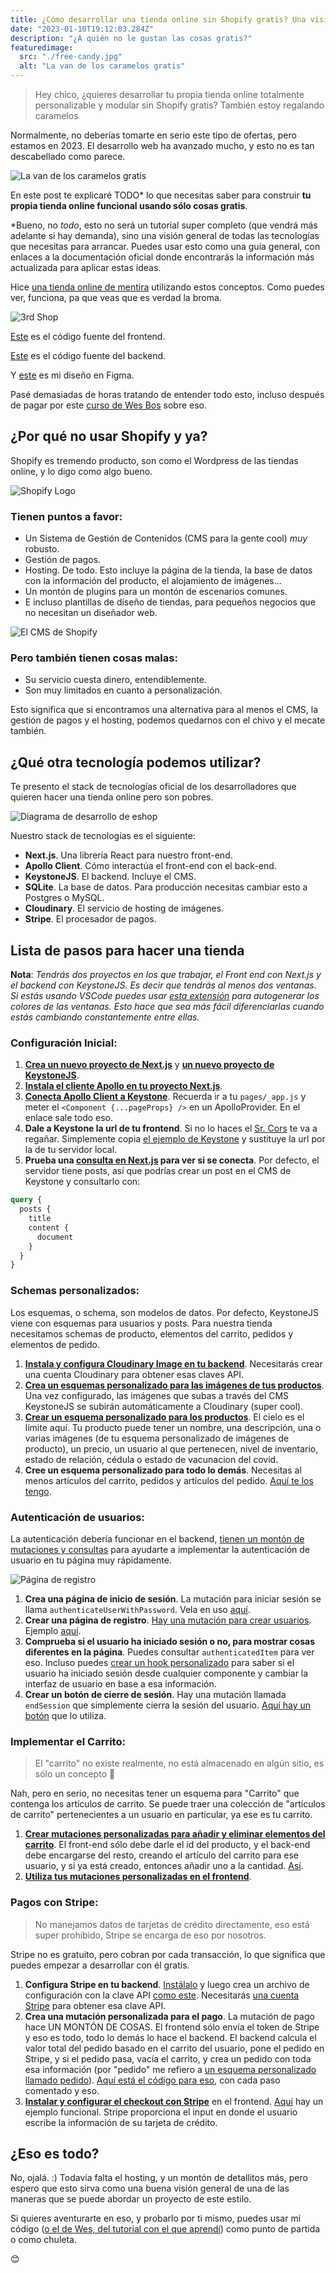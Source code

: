 ```yaml
---
title: ¿Cómo desarrollar una tienda online sin Shopify gratis? Una visión general
date: "2023-01-10T19:12:03.284Z"
description: "¿A quién no le gustan las cosas gratis?"
featuredimage:
  src: "./free-candy.jpg"
  alt: "La van de los caramelos gratis"
---
```


> Hey chico, ¿quieres desarrollar tu propia tienda online totalmente personalizable y modular sin
> Shopify gratis? También estoy regalando caramelos

Normalmente, no deberías tomarte en serio este tipo de ofertas, pero estamos en 2023. El desarrollo web ha avanzado mucho, y esto no es tan descabellado como parece.

![La van de los caramelos gratis](./free-candy.jpg "Hola, ¿estás solo? ¿Quieres caramelos?")

En este post te explicaré TODO* lo que necesitas saber para construir **tu propia tienda online funcional usando sólo cosas gratis**.

\*Bueno, no *todo*, esto no será un tutorial super completo (que vendrá más adelante si hay demanda), sino una visión general de todas las tecnologías que necesitas para arrancar. Puedes usar esto como una guía general, con enlaces a la documentación oficial donde encontrarás la información más actualizada para aplicar estas ideas.

Hice [una tienda online de mentira](https://3rd-shop.vercel.app/) utilizando estos conceptos. Como puedes ver, funciona, pa que veas que es verdad la broma.

![3rd Shop](./3rd-shop.png)

[Este](https://github.com/carlos815/3rd-shop-frontend) es el código fuente del frontend.

[Este](https://github.com/carlos815/3rd-shop-backend) es el código fuente del backend.

Y [este](https://www.figma.com/file/9ggHbHWHxIXkcL0kUdF5Q0/3rd-Shop?node-id=9%3A241&t=QSw2DVPTPc4OyzmR-1) es mi diseño en Figma.

Pasé demasiadas de horas tratando de entender todo esto, incluso después de pagar por este [curso de Wes Bos](https://advancedreact.com) sobre eso. 


## ¿Por qué no usar Shopify y ya?

Shopify es tremendo producto, son como el Wordpress de las tiendas online, y lo digo como algo bueno.

![Shopify Logo](./shopify-logo2.svg)

### Tienen puntos a favor:
- Un Sistema de Gestión de Contenidos (CMS para la gente cool) *muy* robusto.
- Gestión de pagos.
- Hosting. De todo. Esto incluye la página de la tienda, la base de datos con la información del producto, el alojamiento de imágenes... 
- Un montón de plugins para un montón de escenarios comunes.
- E incluso plantillas de diseño de tiendas, para pequeños negocios que no necesitan un diseñador web.

![El CMS de Shopify](./shopify-1.png "Este es un CMS impresionante")

### Pero también tienen cosas malas:

- Su servicio cuesta dinero, entendiblemente.
- Son muy limitados en cuanto a personalización.

Esto significa que si encontramos una alternativa para al menos el CMS, la gestión de pagos y el hosting, podemos quedarnos con el chivo y el mecate también.

## ¿Qué otra tecnología podemos utilizar?

Te presento el stack de tecnologías oficial de los desarrolladores que quieren hacer una tienda online pero son pobres.

![Diagrama de desarrollo de eshop](./techstack-graph.svg)

Nuestro stack de tecnologías es el siguiente:
 - **Next.js**. Una librería React para nuestro front-end.
 - **Apollo Client**. Cómo interactúa el front-end con el back-end.
 - **KeystoneJS**. El backend. Incluye el CMS.
 - **SQLite**. La base de datos. Para producción necesitas cambiar esto a Postgres o MySQL.
 - **Cloudinary**. El servicio de hosting de imágenes.
 - **Stripe**. El procesador de pagos.

## Lista de pasos para hacer una tienda

**Nota**: *Tendrás dos proyectos en los que trabajar, el Front end con Next.js y el backend con KeystoneJS. Es decir que tendrás al menos dos ventanas. Si estás usando VSCode puedes usar [esta extensión](https://marketplace.visualstudio.com/items?itemName=stuart.unique-window-colors) para autogenerar los colores de las ventanas. Esto hace que sea más fácil diferenciarlas cuando estás cambiando constantemente entre ellas.*

### Configuración Inicial:

1. [**Crea un nuevo proyecto de Next.js**](https://nextjs.org/docs/getting-started) y [**un nuevo proyecto de KeystoneJS**](https://keystonejs.com/docs/getting-started). 
2. [**Instala el cliente Apollo en tu proyecto Next.js**](https://www.apollographql.com/docs/react/get-started#step-2-install-dependencies).
3. [**Conecta Apollo Client a Keystone**](https://www.apollographql.com/blog/apollo-client/next-js/next-js-getting-started/#creating-a-new-next-js-app). Recuerda ir a tu ``pages/_app.js`` y meter el ``<Component {...pageProps} />`` en un ApolloProvider. En el enlace sale todo eso.
4. **Dale a Keystone la url de tu frontend**. Si no lo haces el [Sr. Cors](https://developer.mozilla.org/en-US/docs/Web/HTTP/CORS) te va a regañar. Simplemente copia [el ejemplo de Keystone](https://keystonejs.com/docs/config/config#server) y sustituye la url por la de tu servidor local.
5. **Prueba una [consulta en Next.js](https://www.apollographql.com/docs/react/data/queries/) para ver si se conecta**. Por defecto, el servidor tiene posts, así que podrías crear un post en el CMS de Keystone y consultarlo con: 

```graphQl
query {
  posts {
    title
    content {
      document
    }
  }
}
```

### Schemas personalizados:

Los esquemas, o schema, son modelos de datos. Por defecto, KeystoneJS viene con esquemas para usuarios y posts. Para nuestra tienda necesitamos schemas de producto, elementos del carrito, pedidos y elementos de pedido. 


1. [**Instala y configura Cloudinary Image en tu backend**](https://keystonejs.com/docs/fields/cloudinaryimage). Necesitarás crear una cuenta Cloudinary para obtener esas claves API.
2. [**Crea un esquemas personalizado para las imágenes de tus productos**](https://github.com/carlos815/3rd-shop-backend/blob/main/schemas/ProductImage.ts).  Una vez configurado, las imágenes que subas a través del CMS KeystoneJS se subirán automáticamente a Cloudinary (super cool).
3. [**Crear un esquema personalizado para los productos**](https://github.com/carlos815/3rd-shop-backend/blob/main/schemas/Product.ts). El cielo es el límite aquí. Tu producto puede tener un nombre, una descripción, una o varias imágenes (de tu esquema personalizado de imágenes de producto), un precio, un usuario al que pertenecen, nivel de inventario, estado de relación, cédula o estado de vacunacion del covid.
4. **Cree un esquema personalizado para todo lo demás**. Necesitas al menos artículos del carrito, pedidos y artículos del pedido. [Aquí te los tengo](https://github.com/carlos815/3rd-shop-backend/tree/main/schemas).

### Autenticación de usuarios:
La autenticación debería funcionar en el backend, [tienen un montón de mutaciones y consultas](https://keystonejs.com/docs/config/auth) para ayudarte a implementar la autenticación de usuario en tu página muy rápidamente. 

![Página de registro](./sign-up.png)

1. **Crea una página de inicio de sesión**.  La mutación para iniciar sesión se llama ``authenticateUserWithPassword``. Vela en uso [aquí](https://github.com/carlos815/3rd-shop-frontend/blob/main/pages/signin.tsx).
2. **Crear una página de registro**. [Hay una mutación para crear usuarios](https://keystonejs.com/docs/graphql/overview#create-user). Ejemplo [aquí](https://github.com/carlos815/3rd-shop-frontend/blob/main/pages/signup.tsx).
3. **Comprueba si el usuario ha iniciado sesión o no, para mostrar cosas diferentes en la página**. Puedes consultar ``authenticatedItem`` para ver eso. Incluso puedes [crear un hook personalizado](https://github.com/carlos815/3rd-shop-frontend/blob/main/components/User.js) para saber si el usuario ha iniciado sesión desde cualquier componente y cambiar la interfaz de usuario en base a esa información. 
4. **Crear un botón de cierre de sesión**. Hay una mutación llamada ``endSession`` que simplemente cierra la sesión del usuario. [Aquí hay un botón](https://github.com/carlos815/3rd-shop-frontend/blob/main/components/SignOut.jsx) que lo utiliza.

### Implementar el Carrito:

> El "carrito" no existe realmente, no está almacenado en algún sitio, es sólo un concepto 🤯

Nah, pero en serio, no necesitas tener un esquema para "Carrito" que contenga los artículos de carrito. Se puede traer una colección de "artículos de carrito" pertenecientes a un usuario en particular, ya ese es tu carrito.

1. [**Crear mutaciones personalizadas para añadir y eliminar elementos del carrito**](https://keystonejs.com/docs/guides/schema-extension#using-keystone-s-graphql-extend). El front-end sólo debe darle el id del producto, y el back-end debe encargarse del resto, creando el artículo del carrito para ese usuario, y si ya está creado, entonces añadir uno a la cantidad. [Así](https://github.com/carlos815/3rd-shop-backend/blob/main/mutations/addToCart.ts).
2. [**Utiliza tus mutaciones personalizadas en el frontend**](https://github.com/carlos815/3rd-shop-frontend/blob/main/pages/product/%5Bid%5D.tsx). 


### Pagos con Stripe:

> No manejamos datos de tarjetas de crédito directamente, eso está super prohibido, Stripe se encarga de eso por nosotros.

Stripe no es gratuito, pero cobran por cada transacción, lo que significa que puedes empezar a desarrollar con él gratis.

1. **Configura Stripe en tu backend**. [Instálalo](https://stripe.com/docs/api?lang=node) y luego crea un archivo de configuración con la clave API [como este](https://github.com/carlos815/3rd-shop-backend/blob/main/lib/stripe.ts). Necesitarás [una cuenta Stripe](https://dashboard.stripe.com/register) para obtener esa clave API.
2. **Crea una mutación personalizada para el pago**. La mutación de pago hace UN MONTÓN DE COSAS. El frontend sólo envía el token de Stripe y eso es todo, todo lo demás lo hace el backend. El backend calcula el valor total del pedido basado en el carrito del usuario, pone el pedido en Stripe, y si el pedido pasa, vacía el carrito, y crea un pedido con toda esa información (por "pedido" me refiero a [un esquema personalizado llamado pedido](https://github.com/carlos815/3rd-shop-backend/blob/main/schemas/Order.ts)). [Aquí está el código para eso](https://github.com/carlos815/3rd-shop-backend/blob/main/mutations/checkout.ts), con cada paso comentado y eso.
3. [**Instalar y configurar el checkout con Stripe**](https://stripe.com/docs/stripe-js/react) en el frontend. [Aquí](https://github.com/carlos815/3rd-shop-frontend/blob/main/components/Checkout.jsx) hay un ejemplo funcional. Stripe proporciona el input en donde el usuario escribe la información de su tarjeta de crédito. 

## ¿Eso es todo?

No, ojalá. :) Todavía falta el hosting, y un montón de detallitos más, pero espero que esto sirva como una buena visión general de una de las maneras que se puede abordar un proyecto de este estilo.

Si quieres aventurarte en eso, y probarlo por ti mismo, puedes usar mi código ([o el de Wes, del tutorial con el que aprendí](https://github.com/wesbos/Advanced-React)) como punto de partida o como chuleta.

😊